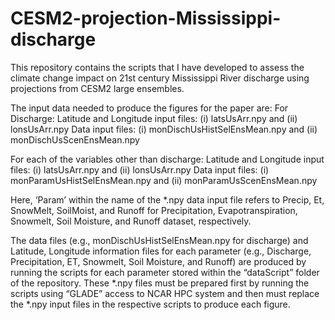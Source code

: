 # CESM2-projection-Mississippi-discharge
This repository contains the scripts that I have developed to assess the climate change impact on 21st century Mississippi River discharge using projections from CESM2 large ensembles.

The input data needed to produce the figures for the paper are:
For Discharge:
Latitude and Longitude input files: (i) latsUsArr.npy and (ii) lonsUsArr.npy
Data input files: (i) monDischUsHistSelEnsMean.npy and (ii) monDischUsScenEnsMean.npy

For each of the variables other than discharge:
Latitude and Longitude input files: (i) latsUsArr.npy and (ii) lonsUsArr.npy
Data input files: (i) monParamUsHistSelEnsMean.npy and (ii) monParamUsScenEnsMean.npy

Here, ‘Param’ within the name of the *.npy data input file refers to Precip, Et, SnowMelt, SoilMoist, and Runoff for Precipitation, Evapotranspiration, Snowmelt, Soil Moisture, and Runoff dataset, respectively.

The data files (e.g., monDischUsHistSelEnsMean.npy for discharge) and Latitude, Longitude information files for each parameter (e.g., Discharge, Precipitation, ET, Snowmelt, Soil Moisture, and Runoff) are produced by running the scripts for each parameter stored within the “dataScript” folder of the repository. These *.npy files must be prepared first by running the scripts using “GLADE” access to NCAR HPC system and then must replace the *.npy input files in the respective scripts to produce each figure.

